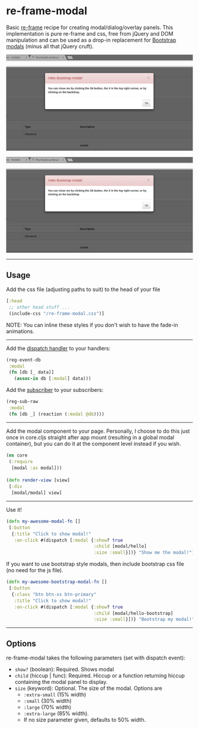 # re-frame-modal
Basic [re-frame](https://github.com/Day8/re-frame) recipe for creating modal/dialog/overlay panels. This implementation is pure re-frame and css, free from jQuery and DOM manipulation and can be used as a drop-in replacement for [Bootstrap modals](http://getbootstrap.com/javascript/#modals) (minus all that jQuery cruft).

![Screeno](https://github.com/benhowell/re-frame-modal/blob/296794b3e008490b4bc69794dfba3d218b21e90c/bootstrap-modal.png)

![Screeno closeup](https://github.com/benhowell/re-frame-modal/blob/63604ee94a913af2e6c69890efc4f1cc3777ea48/bootstrap-modal.png)

---------------------

## Usage

Add the css file (adjusting paths to suit) to the head of your file
```cljs
[:head
 ;; other head stuff ...
 (include-css "/re-frame-modal.css")]
```

NOTE: You can inline these styles if you don't wish to have the fade-in animations.

-------------------------------

Add the [dispatch handler](https://github.com/benhowell/re-frame-modal/blob/master/handlers.cljs#L5) to your handlers:

```cljs
(reg-event-db
 :modal
 (fn [db [_ data]]
   (assoc-in db [:modal] data)))
```

Add the [subscriber](https://github.com/benhowell/re-frame-modal/blob/master/subscribers.cljs#L6) to your subscribers:

```cljs
(reg-sub-raw
 :modal
 (fn [db _] (reaction (:modal @db))))
```

----------------------------------

Add the modal component to your page. Personally, I choose to do this just once in core.cljs straight after app mount (resulting in a global modal container), but you can do it at the component level instead if you wish.

```cljs
(ns core
 (:require
  [modal :as modal]))

(defn render-view [view]
 [:div
  [modal/modal] view]
```

-------------------------------


Use it!

```cljs
(defn my-awesome-modal-fn []
 [:button
  {:title "Click to show modal!"
   :on-click #(dispatch [:modal {:show? true
                                 :child [modal/hello]
                                 :size :small}])} "Show me the modal!"]
```

If you want to use bootstrap style modals, then include bootstrap css file (no need for the js file).

```cljs
(defn my-awesome-bootstrap-modal-fn []
 [:button
  {:class "btn btn-xs btn-primary" 
   :title "Click to show modal!"
   :on-click #(dispatch [:modal {:show? true
                                 :child [modal/hello-bootstrap]
                                 :size :small}])} "Bootstrap my modal!"]
```

-------------------------------


## Options
re-frame-modal takes the following parameters (set with dispatch event):
 * `show?` (boolean): Required. Shows modal
 * `child` (hiccup | func): Required. Hiccup or a function returning hiccup containing the modal panel to display.
 * `size` (keyword): Optional. The size of the modal. Options are
   * `:extra-small` (15% width)
   * `:small` (30% width)
   * `:large` (70% width)
   * `:extra-large` (85% width).
   * If no size parameter given, defaults to 50% width.




